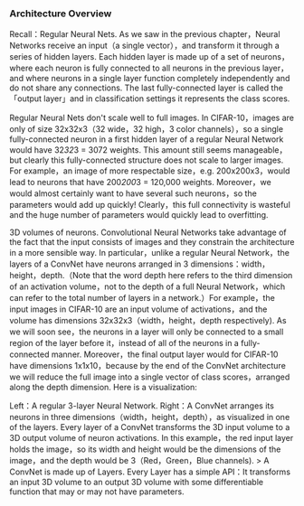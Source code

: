 ### Architecture Overview

Recall：Regular Neural Nets. As we saw in the previous chapter，Neural Networks receive an input（a single vector），and transform it through a series of hidden layers. Each hidden layer is made up of a set of neurons，where each neuron is fully connected to all neurons in the previous layer，and where neurons in a single layer function completely independently and do not share any connections. The last fully-connected layer is called the「output layer」and in classification settings it represents the class scores.

Regular Neural Nets don't scale well to full images. In CIFAR-10，images are only of size 32x32x3（32 wide，32 high，3 color channels），so a single fully-connected neuron in a first hidden layer of a regular Neural Network would have 32*32*3 = 3072 weights. This amount still seems manageable，but clearly this fully-connected structure does not scale to larger images. For example，an image of more respectable size，e.g. 200x200x3，would lead to neurons that have 200*200*3 = 120,000 weights. Moreover，we would almost certainly want to have several such neurons，so the parameters would add up quickly! Clearly，this full connectivity is wasteful and the huge number of parameters would quickly lead to overfitting.

3D volumes of neurons. Convolutional Neural Networks take advantage of the fact that the input consists of images and they constrain the architecture in a more sensible way. In particular，unlike a regular Neural Network，the layers of a ConvNet have neurons arranged in 3 dimensions：width，height，depth.（Note that the word depth here refers to the third dimension of an activation volume，not to the depth of a full Neural Network，which can refer to the total number of layers in a network.）For example，the input images in CIFAR-10 are an input volume of activations，and the volume has dimensions 32x32x3（width，height，depth respectively). As we will soon see，the neurons in a layer will only be connected to a small region of the layer before it，instead of all of the neurons in a fully-connected manner. Moreover，the final output layer would for CIFAR-10 have dimensions 1x1x10，because by the end of the ConvNet architecture we will reduce the full image into a single vector of class scores，arranged along the depth dimension. Here is a visualization:

Left：A regular 3-layer Neural Network. Right：A ConvNet arranges its neurons in three dimensions（width，height，depth），as visualized in one of the layers. Every layer of a ConvNet transforms the 3D input volume to a 3D output volume of neuron activations. In this example，the red input layer holds the image，so its width and height would be the dimensions of the image，and the depth would be 3（Red，Green，Blue channels). > A ConvNet is made up of Layers. Every Layer has a simple API：It transforms an input 3D volume to an output 3D volume with some differentiable function that may or may not have parameters.